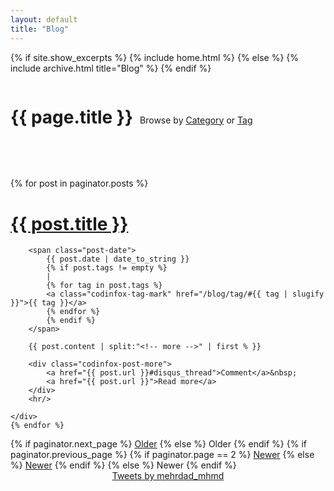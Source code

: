 ```yaml
---
layout: default
title: "Blog"
---
```


{% if site.show_excerpts %}
  {% include home.html %}
{% else %}
  {% include archive.html title="Blog" %}
{% endif %}

<h1 class="page-title" style="display:inline-block;"> {{ page.title }} </h1>

<div style="display:inline-block;margin-left:.5em;">
    Browse by <a href="/blog/category/">Category</a> or <a href="/blog/tag/">Tag</a>
</div>

<br/><br/>

<div class="posts">
    {% for post in paginator.posts %}
    <div class="post">
        <h1 class="post-title">
            <a href="{{ post.url }}">
                {{ post.title }}
            </a>
        </h1>

        <span class="post-date">
            {{ post.date | date_to_string }}
            {% if post.tags != empty %}
            |
            {% for tag in post.tags %}
            <a class="codinfox-tag-mark" href="/blog/tag/#{{ tag | slugify }}">{{ tag }}</a>
            {% endfor %}
            {% endif %}
        </span>

        {{ post.content | split:"<!-- more -->" | first % }}

        <div class="codinfox-post-more">
            <a href="{{ post.url }}#disqus_thread">Comment</a>&nbsp;
            <a href="{{ post.url }}">Read more</a>
        </div>
        <hr/>

    </div>
    {% endfor %}
</div>

<div class="pagination">
    {% if paginator.next_page %}
    <a class="pagination-item older" href="/blog/page{{paginator.next_page}}">Older</a>
    {% else %}
    <span class="pagination-item older">Older</span>
    {% endif %}
    {% if paginator.previous_page %}
    {% if paginator.page == 2 %}
    <a class="pagination-item newer" href="/blog">Newer</a>
    {% else %}
    <a class="pagination-item newer" href="/blog/page{{paginator.previous_page}}">Newer</a>
    {% endif %}
    {% else %}
    <span class="pagination-item newer">Newer</span>
    {% endif %}
</div>



<center>
    <a class="twitter-timeline" data-width="600" data-height="400" data-theme="dark" href="https://twitter.com/mehrdad_mhmd?ref_src=twsrc%5Etfw">Tweets by mehrdad_mhmd</a>     <script async src="https://platform.twitter.com/widgets.js" charset="utf-8"></script>
</center>

